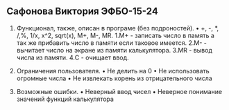 ## Сафонова Виктория ЭФБО-15-24
1. Функционал, также, описан в програме (без подроностей).
• +, -, *, /,%, 1/x, x^2, sqrt(x), M+, M-, MR.
1.M+ - записать число в память а так же прибавить число в памяти если таковое имеется.
2.M- - вычитает число на экране из памяти калькулятора.
3.MR - вывод числа из памяти.
4.C - очищает ввод.


2. Ограничения пользователя.
• Не делить на 0
• Не использовать огромные числа
• Не извлекать корень из отрицательного числа


3. Возможные ошибки.
• Неверный ввод чисел
• Неверное понимание значений функций калькулятора